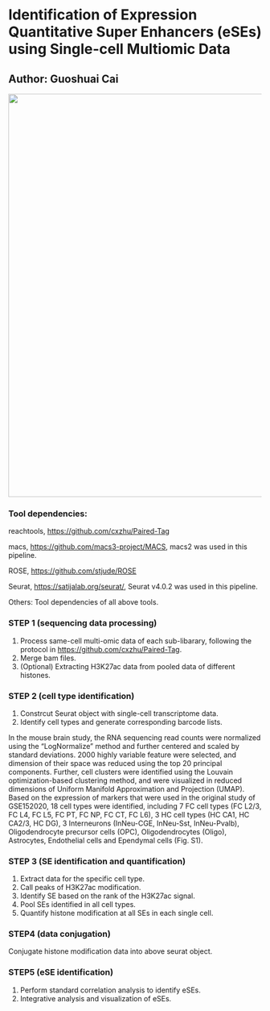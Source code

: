 # Identification of Expression Quantitative Super Enhancers (eSEs) using Single-cell Multiomic Data

## Author: Guoshuai Cai

<img src="https://github.com/GuoshuaiCai/eSE/blob/main/workflow.png" width="800" height="800">

### Tool dependencies:

reachtools, https://github.com/cxzhu/Paired-Tag

macs, https://github.com/macs3-project/MACS, macs2 was used in this pipeline.

ROSE, https://github.com/stjude/ROSE

Seurat, https://satijalab.org/seurat/, Seurat v4.0.2 was used in this pipeline.

Others: Tool dependencies of all above tools.

### STEP 1 (sequencing data processing)
1. Process same-cell multi-omic data of each sub-libarary, following the protocol in https://github.com/cxzhu/Paired-Tag.
2. Merge bam files.
3. (Optional) Extracting H3K27ac data from pooled data of different histones.

### STEP 2 (cell type identification)
1. Constrcut Seurat object with single-cell transcriptome data.
2. Identify cell types and generate corresponding barcode lists.

In the mouse brain study, the RNA sequencing read counts were normalized using the “LogNormalize” method and further centered and scaled by standard deviations. 2000 highly variable feature were selected, and dimension of their space was reduced using the top 20 principal components. Further, cell clusters were identified using the Louvain optimization-based clustering method, and were visualized in reduced dimensions of Uniform Manifold Approximation and Projection (UMAP). Based on the expression of markers that were used in the original study of GSE152020, 18 cell types were identified, including 7 FC cell types (FC L2/3, FC L4, FC L5, FC PT, FC NP, FC CT, FC L6), 3 HC cell types (HC CA1, HC CA2/3, HC DG), 3 Interneurons (InNeu-CGE, InNeu-Sst, InNeu-Pvalb), Oligodendrocyte precursor cells (OPC), Oligodendrocytes (Oligo), Astrocytes, Endothelial cells and Ependymal cells (Fig. S1).

### STEP 3 (SE identification and quantification)
1. Extract data for the specific cell type.
2. Call peaks of H3K27ac modification.
3. Identify SE based on the rank of the H3K27ac signal.
4. Pool SEs identified in all cell types.
5. Quantify histone modification at all SEs in each single cell.

### STEP4 (data conjugation)
Conjugate histone modification data into above seurat object.

### STEP5 (eSE identification)
1. Perform standard correlation analysis to identify eSEs.
2. Integrative analysis and visualization of eSEs.
